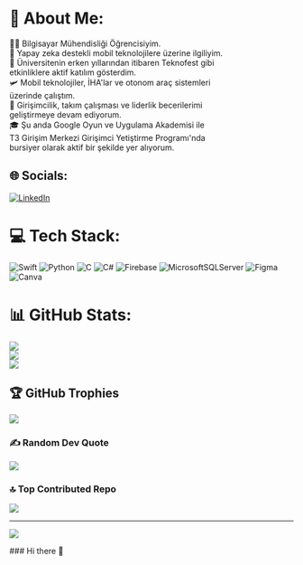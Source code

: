 # 💫 About Me:
👨‍💻 Bilgisayar Mühendisliği Öğrencisiyim.<br>🧠 Yapay zeka destekli mobil teknolojilere üzerine ilgiliyim.<br>🚀 Üniversitenin erken yıllarından itibaren Teknofest gibi <br>etkinliklere aktif katılım gösterdim.<br>🛩️ Mobil teknolojiler, İHA'lar ve otonom araç sistemleri <br>üzerinde çalıştım.<br>💼 Girişimcilik, takım çalışması ve liderlik becerilerimi <br>geliştirmeye devam ediyorum.<br>🎓 Şu anda Google Oyun ve Uygulama Akademisi ile <br>T3 Girişim Merkezi Girişimci Yetiştirme Programı'nda <br>bursiyer olarak aktif bir şekilde yer alıyorum.<br>


## 🌐 Socials:
[![LinkedIn](https://img.shields.io/badge/LinkedIn-%230077B5.svg?logo=linkedin&logoColor=white)](https://linkedin.com/in/www.linkedin.com/in/beyzazengin1) 

# 💻 Tech Stack:
![Swift](https://img.shields.io/badge/swift-F54A2A?style=flat&logo=swift&logoColor=white) ![Python](https://img.shields.io/badge/python-3670A0?style=flat&logo=python&logoColor=ffdd54) ![C](https://img.shields.io/badge/c-%2300599C.svg?style=flat&logo=c&logoColor=white) ![C#](https://img.shields.io/badge/c%23-%23239120.svg?style=flat&logo=csharp&logoColor=white) ![Firebase](https://img.shields.io/badge/firebase-%23039BE5.svg?style=flat&logo=firebase) ![MicrosoftSQLServer](https://img.shields.io/badge/Microsoft%20SQL%20Server-CC2927?style=flat&logo=microsoft%20sql%20server&logoColor=white) ![Figma](https://img.shields.io/badge/figma-%23F24E1E.svg?style=flat&logo=figma&logoColor=white) ![Canva](https://img.shields.io/badge/Canva-%2300C4CC.svg?style=flat&logo=Canva&logoColor=white)
# 📊 GitHub Stats:
![](https://github-readme-stats.vercel.app/api?username=BeyzaZngn&theme=tokyonight&hide_border=true&include_all_commits=false&count_private=false)<br/>
![](https://github-readme-streak-stats.herokuapp.com/?user=BeyzaZngn&theme=tokyonight&hide_border=true)<br/>
![](https://github-readme-stats.vercel.app/api/top-langs/?username=BeyzaZngn&theme=tokyonight&hide_border=true&include_all_commits=false&count_private=false&layout=compact)

## 🏆 GitHub Trophies
![](https://github-profile-trophy.vercel.app/?username=BeyzaZngn&theme=tokyonight&no-frame=true&no-bg=true&margin-w=4)

### ✍️ Random Dev Quote
![](https://quotes-github-readme.vercel.app/api?type=horizontal&theme=tokyonight)

### 🔝 Top Contributed Repo
![](https://github-contributor-stats.vercel.app/api?username=BeyzaZngn&limit=5&theme=tokyonight&combine_all_yearly_contributions=true)

---
[![](https://visitcount.itsvg.in/api?id=BeyzaZngn&icon=5&color=6)](https://visitcount.itsvg.in)

<!-- Proudly created with GPRM ( https://gprm.itsvg.in ) -->### Hi there 👋

<!--
**BeyzaZngn/BeyzaZngn** is a ✨ _special_ ✨ repository because its `README.md` (this file) appears on your GitHub profile.

Here are some ideas to get you started:

- 🔭 I’m currently working on ...
- 🌱 I’m currently learning ...
- 👯 I’m looking to collaborate on ...
- 🤔 I’m looking for help with ...
- 💬 Ask me about ...
- 📫 How to reach me: ...
- 😄 Pronouns: ...
- ⚡ Fun fact: ...
-->
